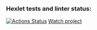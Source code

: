 ### Hexlet tests and linter status:
[![Actions Status](https://github.com/panechek/layout-designer-project-59/workflows/hexlet-check/badge.svg)](https://github.com/panechek/layout-designer-project-59/actions)
[Watch project](https://pan-chat.surge.sh/)

